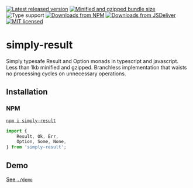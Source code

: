 [![Latest released version](https://img.shields.io/npm/v/simply-result)](https://www.npmjs.com/package/simply-result)
[![Minified and gzipped bundle size](https://img.shields.io/bundlephobia/minzip/simply-result)](https://bundlephobia.com/package/simply-result)
![Type support](https://img.shields.io/npm/types/simply-result)
[![Downloads from NPM](https://img.shields.io/npm/dm/simply-result?label=downloads%20npm)](https://www.npmjs.com/package/simply-result)
[![Downloads from JSDeliver](https://img.shields.io/jsdelivr/npm/hm/simply-result?label=downloads%20jsDelivr)](https://www.jsdelivr.com/package/npm/simply-result)
[![MIT licensed](https://img.shields.io/npm/l/simply-result)](./LICENSE)

# simply-result

Simply typesafe Result and Option monads in typescript and javascript. Less than 1kb minified and gzipped. Branchless implementation that waists no processing cycles on unnecessary operations.

## Installation

### NPM

[`npm i simply-result`](https://www.npmjs.com/package/simply-result)

```ts
import {
    Result, Ok, Err,
    Option, Some, None,
} from 'simply-result';
```

## Demo

[See `./demo`](./demo/)